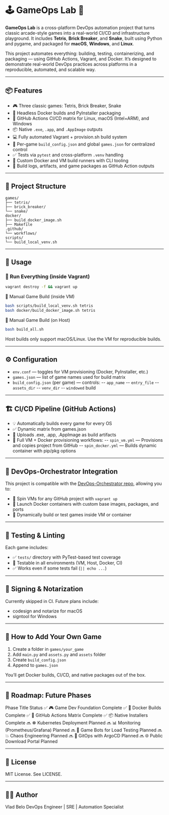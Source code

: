 # 🕹️ GameOps Lab 🎲

**GameOps Lab** is a cross-platform DevOps automation project that turns classic arcade-style games into a real-world CI/CD and infrastructure playground. It includes **Tetris**, **Brick Breaker**, and **Snake**, built using Python and pygame, and packaged for **macOS**, **Windows**, and **Linux**.

This project automates everything: building, testing, containerizing, and packaging — using GitHub Actions, Vagrant, and Docker. It’s designed to demonstrate real-world DevOps practices across platforms in a reproducible, automated, and scalable way.

---

## 📦 Features

- 🎮 Three classic games: Tetris, Brick Breaker, Snake
- 🧪 Headless Docker builds and PyInstaller packaging
- 🐧 GitHub Actions CI/CD matrix for Linux, macOS (Intel+ARM), and Windows
- 📦 Native `.exe`, `.app`, and `.AppImage` outputs
- 💻 Fully automated Vagrant + provision.sh build system
- 📁 Per-game `build_config.json` and global `games.json` for centralized control
- ✅ Tests via `pytest` and cross-platform `.venv` handling
- 🐍 Custom Docker and VM build runners with CLI tooling
- 📜 Build logs, artifacts, and game packages as GitHub Action outputs

---

## 📁 Project Structure

```text
games/
├── tetris/
├── brick_breaker/
└── snake/
docker/
├── build_docker_image.sh
├── Makefile
.github/
└── workflows/
scripts/
└── build_local_venv.sh
```

---

## 🚀 Usage

### 🧪 Run Everything (inside Vagrant)

```bash
vagrant destroy -f && vagrant up
```

🧱 Manual Game Build (inside VM)

```bash
bash scripts/build_local_venv.sh tetris
bash docker/build_docker_image.sh tetris
```

🧱 Manual Game Build (on Host)

```bash
bash build_all.sh
```

Host builds only support macOS/Linux. Use the VM for reproducible builds.

---

## ⚙️ Configuration

- `env.conf` — toggles for VM provisioning (Docker, PyInstaller, etc.)
- `games.json` — list of game names used for build matrix
- `build_config.json` (per game) — controls:
-- `app_name`
-- `entry_file`
-- `assets_dir`
-- `venv_dir`
-- `windowed` build

---

## 🏗️ CI/CD Pipeline (GitHub Actions)

- 💡 Automatically builds every game for every OS
- ✅ Dynamic matrix from games.json
- 📁 Uploads .exe, .app, .AppImage as build artifacts
- 🔧 Full VM + Docker provisioning workflows:
-- `spin_vm.yml` — Provisions and copies project from GitHub
-- `spin_docker.yml` — Builds dynamic container with pip/pkg options

---

## 🐳 DevOps-Orchestrator Integration

This project is compatible with the [DevOps-Orchestrator repo](https://github.com/vladbelo2/devops-orchestrator), allowing you to:
- 🧱 Spin VMs for any GitHub project with `vagrant up`
- 🐳 Launch Docker containers with custom base images, packages, and ports
- 🧠 Dynamically build or test games inside VM or container

---

## 🧪 Testing & Linting

Each game includes:
- ✅ `tests/` directory with PyTest-based test coverage
- 🔀 Testable in all environments (VM, Host, Docker, CI)
- ✅ Works even if some tests fail (`|| echo ...`)

---

## 🔐 Signing & Notarization

Currently skipped in CI. Future plans include:
- codesign and notarize for macOS
- signtool for Windows

---

## 🧠 How to Add Your Own Game

1. Create a folder in `games/your_game`
2. Add `main.py` and `assets.py` and `assets` folder
3. Create `build_config.json`
4. Append to `games.json`

You’ll get Docker builds, CI/CD, and native packages out of the box.

---

## 🔮 Roadmap: Future Phases

Phase	Title	Status
✅	🎮 Game Dev Foundation	Complete
✅	🐳 Docker Builds	Complete
✅	🔁 GitHub Actions Matrix	Complete
✅	📦 Native Installers	Complete
🔜	☸️ Kubernetes Deployment	Planned
🔜	📊 Monitoring (Prometheus/Grafana)	Planned
🔜	🤖 Game Bots for Load Testing	Planned
🔜	💥 Chaos Engineering	Planned
🔜	🚀 GitOps with ArgoCD	Planned
🔜	🌐 Public Download Portal	Planned

---

## 📄 License

MIT License. See LICENSE.

---

## 🧑‍💻 Author

Vlad Belo 
DevOps Engineer | SRE | Automation Specialist
